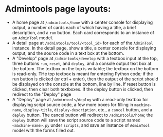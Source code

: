 # Admintools page layouts:
* A home page at `/admintools/home` with a center console for displaying output, a number of cards each of which having 
a title, a brief description, and a `run` button. Each card corresponds to an instance of an `AdminTool` model.
* A detail page  at `/admintools/tool/<tool_id>` for each of the `AdminTool` instance. In the detail page, show a title, 
a center console for displaying output, and the source code in a text box at the bottom.
* A "Develop" page at `/admintools/develop` with a textbox input at the top, three buttons `run`, `reset`, and `deploy`,
and a console output text box at the bottom. The textbox on the top is writable; the textbox on the bottom is read-only.
THe top textbox is meant for entering Python code; if the run button is clicked (or ctrl + enter), then the output of 
the script should be displayed on the console at the bottom, line by line. If reset button is clicked, then clear both 
textboxes. If the deploy button is clicked, then redirect to the "Deploy" page
* A "Deploy" page at `/admintools/deploy` with a read-only textbox for displaying script source code, a few more boxes
for filling in `machine-name`, `display-title`, `display-description`, etc., a `cancel` button, and a `deploy` button.
The cancel button will redirect to `/admintools/home`; the `deploy` button will save the script source code to a script
named `<machine-name>.py` under `scripts`, and save an instance of `AdminTool` model with the forms filled out.
